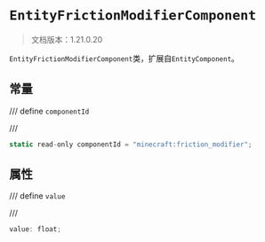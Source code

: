 # `EntityFrictionModifierComponent`

> 文档版本：1.21.0.20

`EntityFrictionModifierComponent`类，扩展自`EntityComponent`。

## 常量

/// define
`componentId`


///

```js
static read-only componentId = "minecraft:friction_modifier";
```


## 属性

/// define
`value`


///

```js
value: float;
```

